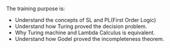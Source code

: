 The training purpose is:

- Understand the concepts of SL and PL(First Order Logic)
- Understand how Turing proved the decision problem.
- Why Turing machine and Lambda Calculus is equivalent.
- Understand how Godel proved the incompleteness theorem.
